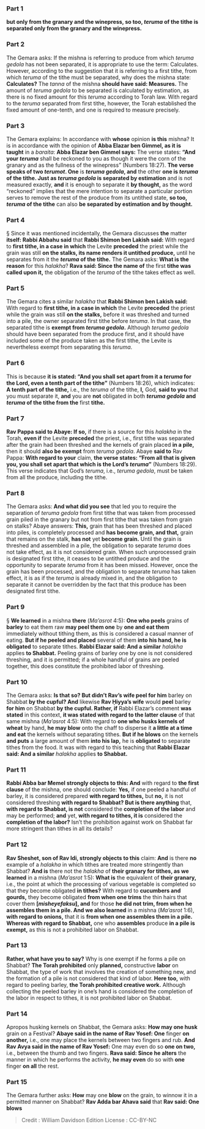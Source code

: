 
### Part 1
<b>but only from the granary and the winepress, so too, <i>teruma</i> of the tithe is separated only from the granary and the winepress.</b>

### Part 2
The Gemara asks: If the mishna is referring to produce from which <i>teruma gedola</i> has not been separated, it is appropriate to use the term: Calculates. However, according to the suggestion that it is referring to a first tithe, from which <i>teruma</i> of the tithe must be separated, why does the mishna state: <b>Calculates?</b> The <i>tanna</i> of the mishna <b>should have said: Measures.</b> The amount of <i>teruma gedola</i> to be separated is calculated by estimation, as there is no fixed amount for this <i>teruma</i> according to Torah law. With regard to the <i>teruma</i> separated from first tithe, however, the Torah established the fixed amount of one-tenth, and one is required to measure precisely.

### Part 3
The Gemara explains: In accordance with <b>whose</b> opinion <b>is this</b> mishna? It is in accordance with the opinion of <b>Abba Elazar ben Gimmel, as it is taught</b> in a <i>baraita</i>: <b>Abba Elazar ben Gimmel says:</b> The verse states: <b>“And your <i>teruma</i></b> shall be reckoned to you as though it were the corn of the granary and as the fullness of the winepress” (Numbers 18:27). <b>The verse speaks of two <i>terumot</i>. One</b> is <b><i>teruma gedola</i>, and</b> the other <b>one is <i>teruma</i> of the tithe. Just as <i>teruma gedola</i> is separated by estimation</b> and is not measured exactly, <b>and</b> it is enough to separate it <b>by thought,</b> as the word “reckoned” implies that the mere intention to separate a particular portion serves to remove the rest of the produce from its untithed state, <b>so too, <i>teruma</i> of the tithe</b> can also <b>be separated by estimation and by thought.</b>

### Part 4
§ Since it was mentioned incidentally, the Gemara discusses <b>the</b> matter <b>itself: Rabbi Abbahu said</b> that <b>Rabbi Shimon ben Lakish said:</b> With regard to <b>first tithe, in a case in which</b> the Levite <b>preceded</b> the priest while the grain was still <b>on the stalks, its name renders it untithed produce,</b> until he separates from it the <b><i>teruma</i> of the tithe.</b> The Gemara asks: <b>What is the reason</b> for this <i>halakha</i>? <b>Rava said: Since the name of</b> the first <b>tithe was called upon it,</b> the obligation of the <i>teruma</i> of the tithe takes effect as well.

### Part 5
The Gemara cites a similar <i>halakha</i> that <b>Rabbi Shimon ben Lakish said:</b> With regard to <b>first tithe, in a case in which</b> the Levite <b>preceded</b> the priest while the grain was still <b>on the stalks,</b> before it was threshed and turned into a pile, the owner separated first tithe before <i>teruma</i>. In that case, the separated tithe is <b>exempt from <i>teruma gedola</i>.</b> Although <i>teruma gedola</i> should have been separated from the produce first, and it should have included some of the produce taken as the first tithe, the Levite is nevertheless exempt from separating this <i>teruma</i>.

### Part 6
This is because <b>it is stated: “And you shall set apart from it a <i>teruma</i> for the Lord, even a tenth part of the tithe”</b> (Numbers 18:26), which indicates: <b>A tenth part of the tithe,</b> i.e., the <i>teruma</i> of the tithe, <b>I,</b> God, <b>said to you</b> that you must separate it, <b>and</b> you are <b>not</b> obligated in both <b><i>teruma gedola</i> and <i>teruma</i> of the tithe from the</b> first <b>tithe.</b>

### Part 7
<b>Rav Pappa said to Abaye: If so,</b> if there is a source for this <i>halakha</i> in the Torah, <b>even if</b> the Levite <b>preceded</b> the priest, i.e., first tithe was separated after the grain had been threshed and the kernels of grain placed <b>in a pile,</b> then it should <b>also be exempt</b> from <i>teruma gedola</i>. Abaye <b>said to</b> Rav Pappa: <b>With regard to your</b> claim, <b>the verse states: “From all that is given you, you shall set apart that which is the Lord’s <i>teruma</i>”</b> (Numbers 18:29). This verse indicates that God’s <i>teruma</i>, i.e., <i>teruma gedola</i>, must be taken from all the produce, including the tithe.

### Part 8
The Gemara asks: <b>And what did you see</b> that led you to require the separation of <i>teruma gedola</i> from first tithe that was taken from processed grain piled in the granary but not from first tithe that was taken from grain on stalks? Abaye answers: <b>This,</b> grain that has been threshed and placed into piles, is completely processed and <b>has become grain, and that,</b> grain that remains on the stalk, <b>has not</b> yet <b>become grain.</b> Until the grain is threshed and assembled in a pile, the obligation to separate <i>teruma</i> does not take effect, as it is not considered grain. When such unprocessed grain is designated first tithe, it ceases to be untithed produce and the opportunity to separate <i>teruma</i> from it has been missed. However, once the grain has been processed, and the obligation to separate <i>teruma</i> has taken effect, it is as if the <i>teruma</i> is already mixed in, and the obligation to separate it cannot be overridden by the fact that this produce has been designated first tithe.

### Part 9
§ <b>We learned</b> in a mishna <b>there</b> (<i>Ma’asrot</i> 4:5): <b>One who peels</b> grains of <b>barley</b> to eat them raw <b>may peel them one</b> by <b>one and eat them</b> immediately without tithing them, as this is considered a casual manner of eating. <b>But if he peeled and placed</b> several of them <b>into his hand, he is obligated</b> to separate tithes. <b>Rabbi Elazar said: And a similar</b> <i>halakha</i> applies <b>to Shabbat.</b> Peeling grains of barley one by one is not considered threshing, and it is permitted; if a whole handful of grains are peeled together, this does constitute the prohibited labor of threshing.

### Part 10
The Gemara asks: <b>Is that so? But didn’t Rav’s wife peel for him</b> barley on Shabbat <b>by the cupful? And</b> likewise <b>Rav Ḥiyya’s wife</b> would <b>peel</b> barley <b>for him</b> on Shabbat <b>by the cupful. Rather, if</b> Rabbi Elazar’s comment <b>was stated</b> in this context, <b>it was stated with regard to the latter clause</b> of that same mishna (<i>Ma’asrot</i> 4:5): With regard to <b>one who husks kernels of wheat</b> by hand, <b>he may blow</b> onto the chaff to disperse it <b>a little at a time and eat</b> the kernels without separating tithes. <b>But if he blows</b> on the kernels <b>and puts</b> a large amount of them <b>into his lap,</b> he is <b>obligated</b> to separate tithes from the food. It was with regard to this teaching that <b>Rabbi Elazar said: And a similar</b> <i>halakha</i> applies <b>to Shabbat.</b>

### Part 11
<b>Rabbi Abba bar Memel strongly objects to this: And</b> with regard to <b>the first clause</b> of the mishna, one should conclude: <b>Yes,</b> if one peeled a handful of barley, it is considered prepared <b>with regard to tithes,</b> but <b>no,</b> it is not considered threshing <b>with regard to Shabbat? But is there anything</b> that, <b>with regard to Shabbat, is not</b> considered the <b>completion of the labor</b> and may be performed; <b>and</b> yet, <b>with regard to tithes, it is</b> considered the <b>completion of the labor?</b> Isn’t the prohibition against work on Shabbat far more stringent than tithes in all its details?

### Part 12
<b>Rav Sheshet, son of Rav Idi, strongly objects to this</b> claim: <b>And</b> is there <b>no</b> example of a <i>halakha</i> in which tithes are treated more stringently than Shabbat? <b>And is</b> there not the <i>halakha</i> of <b>their granary for tithes, as we learned</b> in a mishna (<i>Ma’asrot</i> 1:5): <b>What is</b> the equivalent of <b>their granary,</b> i.e., the point at which the processing of various vegetable is completed so that they become obligated <b>in tithes?</b> With regard to <b>cucumbers and gourds,</b> they become obligated <b>from when one trims</b> the thin hairs that cover them <b>[<i>misheyefaksu</i>], and</b> for those <b>he did not trim, from when he assembles them in a pile. And we also learned</b> in a mishna (<i>Ma’asrot</i> 1:6), <b>with regard to onions,</b> that it is <b>from when one assembles them in a pile. Whereas with regard to Shabbat,</b> one who <b>assembles</b> produce <b>in a pile is exempt,</b> as this is not a prohibited labor on Shabbat.

### Part 13
<b>Rather, what have you to say?</b> Why is one exempt if he forms a pile on Shabbat? <b>The Torah prohibited</b> only <b>planned,</b> constructive <b>labor</b> on Shabbat, the type of work that involves the creation of something new, and the formation of a pile is not considered that kind of labor. <b>Here too,</b> with regard to peeling barley, <b>the Torah prohibited creative work.</b> Although collecting the peeled barley in one’s hand is considered the completion of the labor in respect to tithes, it is not prohibited labor on Shabbat.

### Part 14
Apropos husking kernels on Shabbat, the Gemara asks: <b>How may one husk</b> grain on a Festival? <b>Abaye said in the name of Rav Yosef: One</b> finger <b>on another,</b> i.e., one may place the kernels between two fingers and rub. <b>And Rav Avya said in the name of Rav Yosef:</b> One may even do so <b>one on two,</b> i.e., between the thumb and two fingers. <b>Rava said: Since he alters</b> the manner in which he performs the activity, <b>he may even</b> do so with <b>one</b> finger <b>on all</b> the rest.

### Part 15
The Gemara further asks: <b>How</b> may one <b>blow</b> on the grain, to winnow it in a permitted manner on Shabbat? <b>Rav Adda bar Ahava said</b> that <b>Rav said: One blows</b>

>Credit : William Davidson Edition
>License : CC-BY-NC
